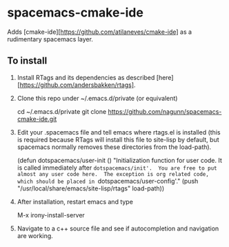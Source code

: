 # spacemacs-cmake-ide

Adds [cmake-ide][https://github.com/atilaneves/cmake-ide] as a rudimentary spacemacs layer.

## To install

1. Install RTags and its dependencies as described [here][https://github.com/andersbakken/rtags].
2. Clone this repo under ~/.emacs.d/private (or equivalent)

    cd ~/.emacs.d/private
    git clone https://github.com/nagunn/spacemacs-cmake-ide.git
    
3. Edit your .spacemacs file and tell emacs where rtags.el is installed (this is required because
   RTags will install this file to site-lisp by default, but spacemacs normally removes these 
   directories from the load-path).
   
   (defun dotspacemacs/user-init ()
     "Initialization function for user code.
     It is called immediately after `dotspacemacs/init'.  You are free to put almost
     any user code here.  The exception is org related code, which should be placed
     in `dotspacemacs/user-config'."
     (push "/usr/local/share/emacs/site-lisp/rtags" load-path))
   
4. After installation, restart emacs and type

    M-x irony-install-server
    
5. Navigate to a c++ source file and see if autocompletion and navigation are working.
